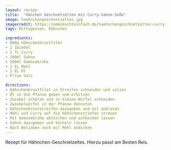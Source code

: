 ```yaml
---
layout: recipe
title:  "Hänchen Geschnetzeltes mit Curry-Sahne-Soße"
image: haehnchengeschnetzeltes.jpg
imagecredit: https://emmikochteinfach.de/haehnchengeschnetzeltes-curry-sahne-sosse/#wprm-recipe-container-435
tags: Mittagessen, Hähnchen

ingredients:
- 600g Hähnchenbrustfilet
- 1 Zwiebel
- 2 TL Curry
- 200ml Sahne
- 500ml Gemüsebrühe
- 1 EL Mehl
- 2 EL Öl
- Prise Salz

directions:
- Hähnchenbrustfilet in Streifen schneiden und salzen
- Öl in die Pfanne geben und erhitzen
- Zwiebel schälen und in kleine Würfel schneiden
- Zwiebelwürfel in der Pfanne dünnsten
- Hähnchenbruststreifen dazugeben und mit anbraten
- Mehl und Curry auf die Hähnchenstriefen streuen
- Mit Gemüsebrühe ablöschen und aufkochen lassen
- Sahne dazugeben und köcheln lassen
- Nach Belieben noch mit Mehl andicken
---
```


Rezept für Hähnchen-Geschnetzeltes. Hierzu passt am Besten Reis.